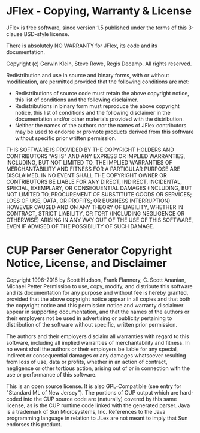 JFlex - Copying, Warranty & License
===================================

JFlex is free software, since version 1.5 published under the terms of this
3-clause BSD-style license.

There is absolutely NO WARRANTY for JFlex, its code and its documentation. 
  


Copyright (c) Gerwin Klein, Steve Rowe, Regis Decamp.
All rights reserved.

Redistribution and use in source and binary forms, with or without modification, are permitted provided that the following conditions are met:

  * Redistributions of source code must retain the above copyright notice, this list of conditions and the following disclaimer.
  * Redistributions in binary form must reproduce the above copyright notice, this list of conditions and the following disclaimer in the documentation and/or other materials provided with the distribution.
  * Neither the names of the authors nor the names of JFlex contributors may be used to endorse or promote products derived from this software without specific prior written permission.


THIS SOFTWARE IS PROVIDED BY THE COPYRIGHT HOLDERS AND CONTRIBUTORS "AS IS" AND ANY EXPRESS OR IMPLIED WARRANTIES, INCLUDING, BUT NOT LIMITED TO, THE IMPLIED WARRANTIES OF MERCHANTABILITY AND FITNESS FOR A PARTICULAR PURPOSE ARE DISCLAIMED. IN NO EVENT SHALL THE COPYRIGHT OWNER OR CONTRIBUTORS BE LIABLE FOR ANY DIRECT, INDIRECT, INCIDENTAL, SPECIAL, EXEMPLARY, OR CONSEQUENTIAL DAMAGES (INCLUDING, BUT NOT LIMITED TO, PROCUREMENT OF SUBSTITUTE GOODS OR SERVICES; LOSS OF USE, DATA, OR PROFITS; OR BUSINESS INTERRUPTION) HOWEVER CAUSED AND ON ANY THEORY OF LIABILITY, WHETHER IN CONTRACT, STRICT LIABILITY, OR TORT (INCLUDING NEGLIGENCE OR OTHERWISE) ARISING IN ANY WAY OUT OF THE USE OF THIS SOFTWARE, EVEN IF ADVISED OF THE POSSIBILITY OF SUCH DAMAGE.


CUP Parser Generator Copyright Notice, License, and Disclaimer
==============================================================

Copyright 1996-2015 by Scott Hudson, Frank Flannery, C. Scott Ananian, Michael Petter
Permission to use, copy, modify, and distribute this software and its documentation for any purpose and without fee is hereby granted, provided that the above copyright notice appear in all copies and that both the copyright notice and this permission notice and warranty disclaimer appear in supporting documentation, and that the names of the authors or their employers not be used in advertising or publicity pertaining to distribution of the software without specific, written prior permission.

The authors and their employers disclaim all warranties with regard to this software, including all implied warranties of merchantability and fitness. In no event shall the authors or their employers be liable for any special, indirect or consequential damages or any damages whatsoever resulting from loss of use, data or profits, whether in an action of contract, negligence or other tortious action, arising out of or in connection with the use or performance of this software.

This is an open source license. It is also GPL-Compatible (see entry for "Standard ML of New Jersey"). The portions of CUP output which are hard-coded into the CUP source code are (naturally) covered by this same license, as is the CUP runtime code linked with the generated parser.
Java is a trademark of Sun Microsystems, Inc. References to the Java programming language in relation to JLex are not meant to imply that Sun endorses this product.

